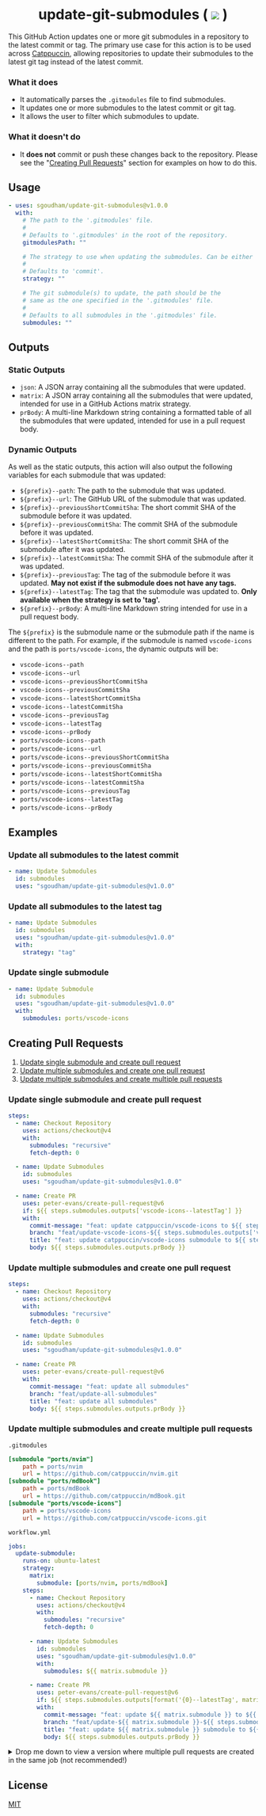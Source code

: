 <h1 align="center">
    update-git-submodules (
    <a href="https://github.com/sgoudham/update-git-submodules/actions/workflows/build.yml"><img src="https://github.com/sgoudham/update-git-submodules/actions/workflows/build.yml/badge.svg"></a> )
</h1>

This GitHub Action updates one or more git submodules in a repository to the
latest commit or tag. The primary use case for this action is to be used across
[Catppuccin](https://github.com/catppuccin), allowing repositories to update
their submodules to the latest git tag instead of the latest commit.

### What it does

- It automatically parses the `.gitmodules` file to find submodules.
- It updates one or more submodules to the latest commit or git tag.
- It allows the user to filter which submodules to update.

### What it doesn't do

- It **does not** commit or push these changes back to the repository. Please
  see the "[Creating Pull Requests](#creating-pull-requests)" section for examples on how to do this.

## Usage

<!-- x-release-please-start-version -->

```yaml
- uses: sgoudham/update-git-submodules@v1.0.0
  with:
    # The path to the '.gitmodules' file.
    #
    # Defaults to '.gitmodules' in the root of the repository.
    gitmodulesPath: ""

    # The strategy to use when updating the submodules. Can be either 'commit' or 'tag'.
    #
    # Defaults to 'commit'.
    strategy: ""

    # The git submodule(s) to update, the path should be the
    # same as the one specified in the '.gitmodules' file.
    #
    # Defaults to all submodules in the '.gitmodules' file.
    submodules: ""
```

## Outputs

### Static Outputs

- `json`: A JSON array containing all the submodules that were updated.
- `matrix`: A JSON array containing all the submodules that were updated,
  intended for use in a GitHub Actions matrix strategy.
- `prBody`: A multi-line Markdown string containing a formatted table of all the submodules
  that were updated, intended for use in a pull request body.

### Dynamic Outputs

As well as the static outputs, this action will also output the following
variables for each submodule that was updated:

- `${prefix}--path`: The path to the submodule that was updated.
- `${prefix}--url`: The GitHub URL of the submodule that was updated.
- `${prefix}--previousShortCommitSha`: The short commit SHA of the submodule
  before it was updated.
- `${prefix}--previousCommitSha`: The commit SHA of the submodule before it
  was updated.
- `${prefix}--latestShortCommitSha`: The short commit SHA of the submodule
  after it was updated.
- `${prefix}--latestCommitSha`: The commit SHA of the submodule after it was
  updated.
- `${prefix}--previousTag`: The tag of the submodule before it was updated. **May not exist if the submodule does not have any tags.**
- `${prefix}--latestTag`: The tag that the submodule was updated to. **Only available when the strategy is set to 'tag'.**
- `${prefix}--prBody`: A multi-line Markdown string intended for use in a pull request body.

The `${prefix}` is the submodule name or the submodule path if the name is
different to the path. For example, if the submodule is named `vscode-icons` and
the path is `ports/vscode-icons`, the dynamic outputs will be:

- `vscode-icons--path`
- `vscode-icons--url`
- `vscode-icons--previousShortCommitSha`
- `vscode-icons--previousCommitSha`
- `vscode-icons--latestShortCommitSha`
- `vscode-icons--latestCommitSha`
- `vscode-icons--previousTag`
- `vscode-icons--latestTag`
- `vscode-icons--prBody`
- `ports/vscode-icons--path`
- `ports/vscode-icons--url`
- `ports/vscode-icons--previousShortCommitSha`
- `ports/vscode-icons--previousCommitSha`
- `ports/vscode-icons--latestShortCommitSha`
- `ports/vscode-icons--latestCommitSha`
- `ports/vscode-icons--previousTag`
- `ports/vscode-icons--latestTag`
- `ports/vscode-icons--prBody`

## Examples

### Update all submodules to the latest commit

```yaml
- name: Update Submodules
  id: submodules
  uses: "sgoudham/update-git-submodules@v1.0.0"
```

### Update all submodules to the latest tag

```yaml
- name: Update Submodules
  id: submodules
  uses: "sgoudham/update-git-submodules@v1.0.0"
  with:
    strategy: "tag"
```

### Update single submodule

```yaml
- name: Update Submodule
  id: submodules
  uses: "sgoudham/update-git-submodules@v1.0.0"
  with:
    submodules: ports/vscode-icons
```

## Creating Pull Requests

1. [Update single submodule and create pull request](#update-single-submodule-and-create-pull-request)
2. [Update multiple submodules and create one pull request](#update-multiple-submodules-and-create-one-pull-request)
3. [Update multiple submodules and create multiple pull requests](#update-multiple-submodules-and-create-multiple-pull-requests)

### Update single submodule and create pull request

```yaml
steps:
  - name: Checkout Repository
    uses: actions/checkout@v4
    with:
      submodules: "recursive"
      fetch-depth: 0

  - name: Update Submodules
    id: submodules
    uses: "sgoudham/update-git-submodules@v1.0.0"

  - name: Create PR
    uses: peter-evans/create-pull-request@v6
    if: ${{ steps.submodules.outputs['vscode-icons--latestTag'] }}
    with:
      commit-message: "feat: update catppuccin/vscode-icons to ${{ steps.submodules.outputs['vscode-icons--latestTag'] }}"
      branch: "feat/update-vscode-icons-${{ steps.submodules.outputs['vscode-icons--latestTag'] }}"
      title: "feat: update catppuccin/vscode-icons submodule to ${{ steps.submodules.outputs['vscode-icons--latestTag'] }}"
      body: ${{ steps.submodules.outputs.prBody }}
```

### Update multiple submodules and create one pull request

```yaml
steps:
  - name: Checkout Repository
    uses: actions/checkout@v4
    with:
      submodules: "recursive"
      fetch-depth: 0

  - name: Update Submodules
    id: submodules
    uses: "sgoudham/update-git-submodules@v1.0.0"

  - name: Create PR
    uses: peter-evans/create-pull-request@v6
    with:
      commit-message: "feat: update all submodules"
      branch: "feat/update-all-submodules"
      title: "feat: update all submodules"
      body: ${{ steps.submodules.outputs.prBody }}
```

### Update multiple submodules and create multiple pull requests

`.gitmodules`

```ini
[submodule "ports/nvim"]
	path = ports/nvim
	url = https://github.com/catppuccin/nvim.git
[submodule "ports/mdBook"]
	path = ports/mdBook
	url = https://github.com/catppuccin/mdBook.git
[submodule "ports/vscode-icons"]
	path = ports/vscode-icons
	url = https://github.com/catppuccin/vscode-icons.git
```

`workflow.yml`

```yaml
jobs:
  update-submodule:
    runs-on: ubuntu-latest
    strategy:
      matrix:
        submodule: [ports/nvim, ports/mdBook]
    steps:
      - name: Checkout Repository
        uses: actions/checkout@v4
        with:
          submodules: "recursive"
          fetch-depth: 0

      - name: Update Submodules
        id: submodules
        uses: "sgoudham/update-git-submodules@v1.0.0"
        with:
          submodules: ${{ matrix.submodule }}

      - name: Create PR
        uses: peter-evans/create-pull-request@v6
        if: ${{ steps.submodules.outputs[format('{0}--latestTag', matrix.submodule)] }}
        with:
          commit-message: "feat: update ${{ matrix.submodule }} to ${{ steps.submodules.outputs[format('{0}--latestTag', matrix.submodule)] }}"
          branch: "feat/update-${{ matrix.submodule }}-${{ steps.submodules.outputs[format('{0}--latestTag', matrix.submodule)] }}"
          title: "feat: update ${{ matrix.submodule }} submodule to ${{ steps.submodules.outputs[format('{0}--latestTag', matrix.submodule)] }}"
          body: ${{ steps.submodules.outputs.prBody }}
```

<details>
<summary>Drop me down to view a version where multiple pull requests are created in the same job (not recommended!)</summary>

```yaml
jobs:
  update-submodules:
    runs-on: ubuntu-latest
    env:
      nvim: "ports/nvim"
      mdBook: "ports/mdBook"

    steps:
      - name: Checkout Repository
        uses: actions/checkout@v4
        with:
          submodules: "recursive"
          fetch-depth: 0

      - name: Update Submodules
        id: submodules
        uses: "sgoudham/update-git-submodules@v1.0.0"
        with:
          submodules: |
            ${{ env.nvim }}
            ${{ env.mdBook }}

      - name: Parse Submodule Outputs
        id: tags
        run: |
          echo "nvimTag=${{ steps.submodules.outputs[format('{0}--latestTag', env.nvim)] }}" >> "$GITHUB_OUTPUT"
          echo 'nvimPrBody<<EOF' >> $GITHUB_OUTPUT
          echo "${{ steps.submodules.outputs[format('{0}--prBody', env.nvim)] }}" >> "$GITHUB_OUTPUT"
          echo 'EOF' >> $GITHUB_OUTPUT

          echo "mdBookTag=${{ steps.submodules.outputs[format('{0}--latestTag', env.mdBook)] }}" >> "$GITHUB_OUTPUT"
          echo 'mdBookPrBody<<EOF' >> $GITHUB_OUTPUT
          echo "${{ steps.submodules.outputs[format('{0}--prBody', env.mdBook)] }}" >> "$GITHUB_OUTPUT"
          echo 'EOF' >> $GITHUB_OUTPUT

      - name: PR for Neovim
        uses: peter-evans/create-pull-request@v6
        if: ${{ steps.tags.outputs.nvimTag }}
        with:
          add-paths: ${{ env.nvim }}
          commit-message: "feat: update catppuccin/nvim to ${{ steps.tags.outputs.nvimTag }}"
          branch: "feat/update-catppuccin-nvim-${{ steps.tags.outputs.nvimTag }}"
          title: "feat: update catppuccin/nvim submodule to ${{ steps.tags.outputs.nvimTag }}"
          body: ${{ steps.tags.outputs.nvimPrBody }}

      - name: PR for mdBook
        uses: peter-evans/create-pull-request@v6
        if: ${{ steps.tags.outputs.mdBookTag }}
        with:
          add-paths: ${{ env.mdBook }}
          commit-message: "feat: update catppuccin/mdBook to ${{ steps.tags.outputs.mdBookTag }}"
          branch: "feat/update-catppuccin-mdBook-${{ steps.tags.outputs.mdBookTag }}"
          title: "feat: update catppuccin/mdBook submodule to ${{ steps.tags.outputs.mdBookTag }}"
          body: ${{ steps.tags.outputs.mdBookPrBody }}
```

</details>

<!-- x-release-please-end -->

## License

[MIT](./LICENSE)
